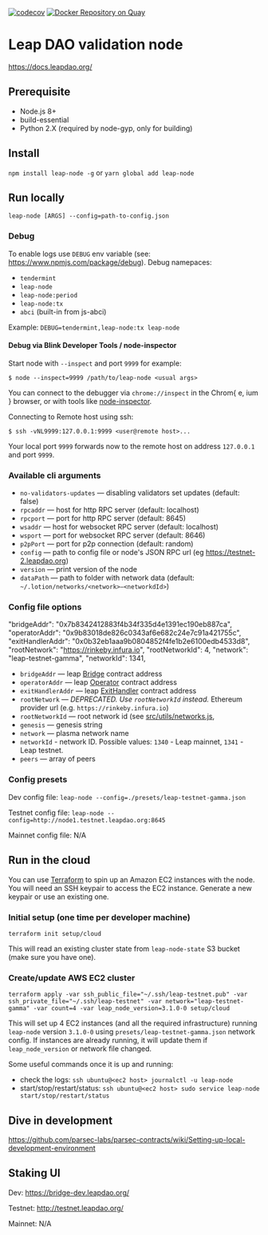[![codecov](https://codecov.io/gh/leapdao/leap-node/branch/master/graph/badge.svg)](https://codecov.io/gh/leapdao/leap-node)
[![Docker Repository on Quay](https://quay.io/repository/leapdao/leap-node/status "Docker Repository on Quay")](https://quay.io/repository/leapdao/leap-node)

# Leap DAO validation node

https://docs.leapdao.org/

## Prerequisite

- Node.js 8+
- build-essential
- Python 2.X (required by node-gyp, only for building)

## Install

`npm install leap-node -g` or `yarn global add leap-node`

## Run locally

`leap-node [ARGS] --config=path-to-config.json`

### Debug

To enable logs use `DEBUG` env variable (see: https://www.npmjs.com/package/debug). Debug namepaces:

- `tendermint`
- `leap-node`
- `leap-node:period`
- `leap-node:tx`
- `abci` (built-in from js-abci)

Example: `DEBUG=tendermint,leap-node:tx leap-node`

#### Debug via Blink Developer Tools / node-inspector

Start node with `--inspect` and port `9999` for example:

`$ node --inspect=9999 /path/to/leap-node <usual args>`

You can connect to the debugger via `chrome://inspect` in the Chrom{ e, ium } browser,
or with tools like [node-inspector](https://github.com/node-inspector/node-inspector).

Connecting to Remote host using ssh:

`$ ssh -vNL9999:127.0.0.1:9999 <user@remote host>...`

Your local port `9999` forwards now to the remote host on address `127.0.0.1` and port `9999`.

### Available cli arguments

- `no-validators-updates` — disabling validators set updates (default: false)
- `rpcaddr` — host for http RPC server (default: localhost)
- `rpcport` — port for http RPC server (default: 8645)
- `wsaddr` — host for websocket RPC server (default: localhost)
- `wsport` — port for websocket RPC server (default: 8646)
- `p2pPort` — port for p2p connection (default: random)
- `config` — path to config file or node's JSON RPC url (eg https://testnet-2.leapdao.org)
- `version` — print version of the node
- `dataPath` — path to folder with network data (default: `~/.lotion/networks/<network>—<networkdId>`)

### Config file options
  "bridgeAddr": "0x7b8342412883f4b34f335d4e1391ec190eb887ca",
  "operatorAddr": "0x9b83018de826c0343af6e682c24e7c91a421755c",
  "exitHandlerAddr": "0x0b32eb1aaa9b0804852f4fe1b2e6100edb4533d8",
  "rootNetwork": "https://rinkeby.infura.io",
  "rootNetworkId": 4,
  "network": "leap-testnet-gamma",
  "networkId": 1341,

- `bridgeAddr` — leap [Bridge](https://github.com/leapdao/leap-contracts) contract address
- `operatorAddr` — leap [Operator](https://github.com/leapdao/leap-contracts) contract address
- `exitHandlerAddr` — leap [ExitHandler](https://github.com/leapdao/leap-contracts) contract address
- `rootNetwork` — *DEPRECATED. Use `rootNetworkId` instead.* Ethereum provider url (e.g. `https://rinkeby.infura.io`)
- `rootNetworkId` — root network id (see [src/utils/networks.js](https://github.com/leapdao/leap-node/blob/master/src/utils/networks.js),
- `genesis` — genesis string
- `network` — plasma network name
- `networkId` - network ID. Possible values: `1340` - Leap mainnet, `1341` - Leap testnet.
- `peers` — array of peers

### Config presets

Dev config file: `leap-node --config=./presets/leap-testnet-gamma.json`

Testnet config file: `leap-node --config=http://node1.testnet.leapdao.org:8645`

Mainnet config file: N/A

## Run in the cloud

You can use [Terraform](https://www.terraform.io/) to spin up an Amazon EC2 instances with the node. You will need an SSH keypair to access the EC2 instance. Generate a new keypair or use an existing one.

### Initial setup (one time per developer machine)

```
terraform init setup/cloud
```

This will read an existing cluster state from `leap-node-state` S3 bucket (make sure you have one).

### Create/update AWS EC2 cluster

```
terraform apply -var ssh_public_file="~/.ssh/leap-testnet.pub" -var ssh_private_file="~/.ssh/leap-testnet" -var network="leap-testnet-gamma" -var count=4 -var leap_node_version=3.1.0-0 setup/cloud
```

This will set up 4 EC2 instances (and all the required infrastructure) running `leap-node` version `3.1.0-0` using `presets/leap-testnet-gamma.json` network config. If instances are already running, it will update them if `leap_node_version` or network file changed.


Some useful commands once it is up and running:

- check the logs: `ssh ubuntu@<ec2 host> journalctl -u leap-node`
- start/stop/restart/status: `ssh ubuntu@<ec2 host> sudo service leap-node start/stop/restart/status`

## Dive in development

https://github.com/parsec-labs/parsec-contracts/wiki/Setting-up-local-development-environment

## Staking UI

Dev: https://bridge-dev.leapdao.org/

Testnet: http://testnet.leapdao.org/

Mainnet: N/A
